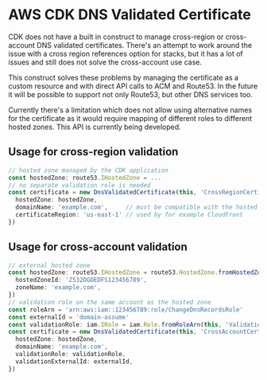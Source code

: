# AWS CDK DNS Validated Certificate

CDK does not have a built in construct to manage cross-region or cross-account DNS validated certificates. There's an attempt to work around the issue with a cross region references option for stacks, but it has a lot of issues and still does not solve the cross-account use case.

This construct solves these problems by managing the certificate as a custom resource and with direct API calls to ACM and Route53. In the future it will be possible to support not only Route53, but other DNS services too.

Currently there's a limitation which does not allow using alternative names for the certificate as it would require mapping of different roles to different hosted zones. This API is currently being developed.

## Usage for cross-region validation

```typescript
// hosted zone managed by the CDK application
const hostedZone: route53.IHostedZone = ...
// no separate validation role is needed
const certificate = new DnsValidatedCertificate(this, 'CrossRegionCertificate', {
  hostedZone: hostedZone,
  domainName: 'example.com',     // must be compatible with the hosted zone
  certificateRegion: 'us-east-1' // used by for example CloudFront
})
```

## Usage for cross-account validation

```typescript
// external hosted zone
const hostedZone: route53.IHostedZone = route53.HostedZone.fromHostedZoneAttributes(this, 'HostedZone', {
  hostedZoneId: 'Z532DGDEDFS123456789',
  zoneName: 'example.com',
})
// validation role on the same account as the hosted zone
const roleArn = 'arn:aws:iam::123456789:role/ChangeDnsRecordsRole'
const externalId = 'domain-assume'
const validationRole: iam.IRole = iam.Role.fromRoleArn(this, 'ValidationRole', roleArn)
const certificate = new DnsValidatedCertificate(this, 'CrossAccountCertificate', {
  hostedZone: hostedZone,
  domainName: 'example.com',
  validationRole: validationRole,
  validationExternalId: externalId,
})
```
